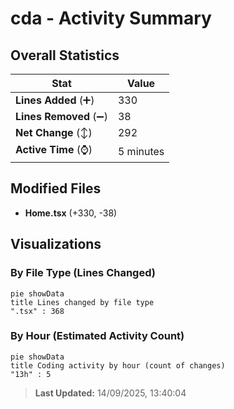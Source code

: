 # cda - Activity Summary 

## Overall Statistics

| Stat                   | Value                                                             |
| ---------------------- | ----------------------------------------------------------------- |
| **Lines Added** (➕)   | 330                                          |
| **Lines Removed** (➖) | 38                                        |
| **Net Change** (↕)    | 292                |
| **Active Time** (⌚)   | 5 minutes |


## Modified Files
- **Home.tsx** (+330, -38)

## Visualizations

### By File Type (Lines Changed)

```mermaid
pie showData
title Lines changed by file type
".tsx" : 368
```

### By Hour (Estimated Activity Count)

```mermaid
pie showData
title Coding activity by hour (count of changes)
"13h" : 5
```


> **Last Updated:** 14/09/2025, 13:40:04
